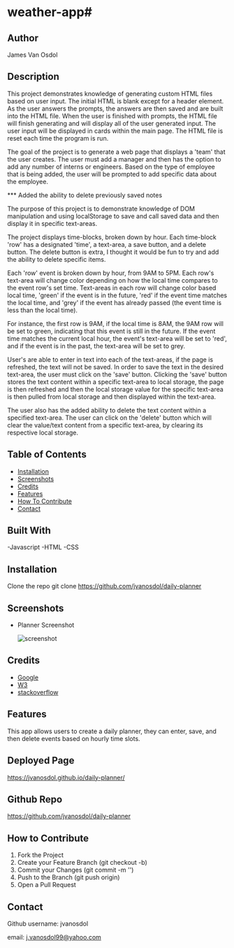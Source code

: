 # weather-app# <Timed-Quiz>

## Author

James Van Osdol

## Description

This project demonstrates knowledge of generating custom HTML files based on user input. The initial HTML is blank except for a header element. As the user answers the prompts, the answers are then saved and are built into the HTML file. When the user is finished with prompts, the HTML file will finish generating and will display all of the user generated input. The user input will be displayed in cards within the main page. The HTML file is reset each time the program is run. 

The goal of the project is to generate a web page that displays a 'team' that the user creates. The user must add a manager and then has the option to add any number of interns or engineers. Based on the type of employee that is being added, the user will be prompted to add specific data about the employee. 





*** Added the ability to delete previously saved notes

The purpose of this project is to demonstrate knowledge of DOM manipulation and using localStorage to save and call saved data and then display it in specific text-areas. 

The project displays time-blocks, broken down by hour. Each time-block 'row' has a designated 'time', a text-area, a save button, and a delete button. The delete button is extra, I thought it would be fun to try and add the ability to delete specific items. 

Each 'row' event is broken down by hour, from 9AM to 5PM. Each row's text-area will change color depending on how the local time compares to the event row's set time. Text-areas in each row will change color based local time, 'green' if the event is in the future, 'red' if the event time matches the local time, and 'grey' if the event has already passed (the event time is less than the local time).

For instance, the first row is 9AM, if the local time is 8AM, the 9AM row will be set to green, indicating that this event is still in the future. If the event time matches the current local hour, the event's text-area will be set to 'red', and if the event is in the past, the text-area will be set to grey.


User's are able to enter in text into each of the text-areas, if the page is refreshed, the text will not be saved. In order to save the text in the desired text-area, the user must click on the 'save' button. Clicking the 'save' button stores the text content within a specific text-area to local storage, the page is then refreshed and then the local storage value for the specific text-area is then pulled from local storage and then displayed within the text-area. 

The user also has the added ability to delete the text content within a specified text-area. The user can click on the 'delete' button which will clear the value/text content from a specific text-area, by clearing its respective local storage.

## Table of Contents

- [Installation](#installation)
- [Screenshots](#screenshots)
- [Credits](#credits)
- [Features](#features)
- [How To Contribute](#how-to-contribute)
- [Contact](#contact)


## Built With

-Javascript
-HTML
-CSS



## Installation

Clone the repo
git clone https://github.com/jvanosdol/daily-planner


## Screenshots


- Planner Screenshot


  ![screenshot](/assets/planner-screenshot.png)


## Credits

- [Google](https://www.google.com)
- [W3](https://www.w3schools.com)
- [stackoverflow](https://stackoverflow.com/)

## Features

This app allows users to create a daily planner, they can enter, save, and then delete events based on hourly time slots.


## Deployed Page

https://jvanosdol.github.io/daily-planner/


## Github Repo

https://github.com/jvanosdol/daily-planner


## How to Contribute

1. Fork the Project
2. Create your Feature Branch (git checkout -b)
3. Commit your Changes (git commit -m '')
4. Push to the Branch (git push origin)
5. Open a Pull Request


## Contact

Github username: jvanosdol

email: j.vanosdol99@yahoo.com

